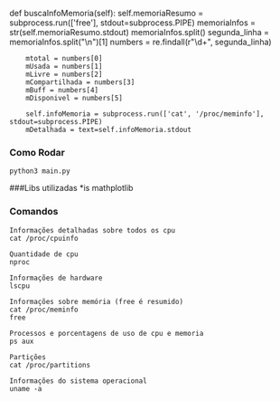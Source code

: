 def buscaInfoMemoria(self):
        self.memoriaResumo = subprocess.run(['free'], stdout=subprocess.PIPE)
        memoriaInfos = str(self.memoriaResumo.stdout)
        memoriaInfos.split()
        segunda_linha = memoriaInfos.split("\\n")[1]
        numbers = re.findall(r"\d+", segunda_linha)

        mtotal = numbers[0]
        mUsada = numbers[1]
        mLivre = numbers[2]
        mCompartilhada = numbers[3]
        mBuff = numbers[4]
        mDisponivel = numbers[5]

        self.infoMemoria = subprocess.run(['cat', '/proc/meminfo'], stdout=subprocess.PIPE)
        mDetalhada = text=self.infoMemoria.stdout



### Como Rodar
```
python3 main.py
```

###Libs utilizadas
*is mathplotlib 




### Comandos
```
Informações detalhadas sobre todos os cpu
cat /proc/cpuinfo

Quantidade de cpu
nproc

Informações de hardware
lscpu

Informações sobre memória (free é resumido)
cat /proc/meminfo
free

Processos e porcentagens de uso de cpu e memoria
ps aux

Partições
cat /proc/partitions

Informações do sistema operacional
uname -a 
```
